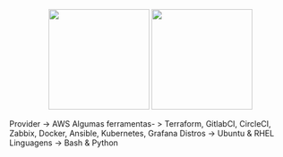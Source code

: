 <!---
brenoAmodesto/brenoAmodesto is a ✨ special ✨ repository because its `README.md` (this file) appears on your GitHub profile.
You can click the Preview link to take a look at your changes.
--->


<div align="center">
  <img height="180em" src="https://github-readme-stats.vercel.app/api?username=brenoAmodesto&show_icons=true&theme=dark&include_all_commits=true&count_private=true"/>
  <img height="180em" src="https://github-readme-stats.vercel.app/api/top-langs/?username=brenoAmodesto&layout=compact&langs_count=7&theme=dark"/>
</div>

Provider -> AWS
Algumas ferramentas- > Terraform, GitlabCI, CircleCI, Zabbix, Docker, Ansible, Kubernetes, Grafana
Distros -> Ubuntu & RHEL
Linguagens -> Bash & Python

